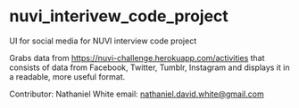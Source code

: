 # nuvi_interivew_code_project
UI for social media for NUVI interview code project

Grabs data from https://nuvi-challenge.herokuapp.com/activities that consists of data from Facebook, Twitter, Tumblr, Instagram and displays it in a readable, more useful format. 

Contributor: Nathaniel White
email: nathaniel.david.white@gmail.com
